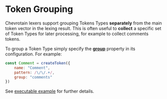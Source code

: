 # Token Grouping

Chevrotain lexers support grouping Tokens Types **separately** from the main token vector in the lexing result.
This is often useful to **collect** a specific set of Token Types for later processing, for example to collect comments tokens.

To group a Token Type simply specify the [**group**](https://sap.github.io/chevrotain/documentation/6_5_0/interfaces/itokenconfig.html#group) property in its configuration.
For example:

```javascript
const Comment = createToken({
    name: "Comment",
    pattern: /\/\/.+/,
    group: "comments"
})
```

See [executable example](https://github.com/SAP/chevrotain/tree/master/examples/lexer/token_groups)
for further details.
